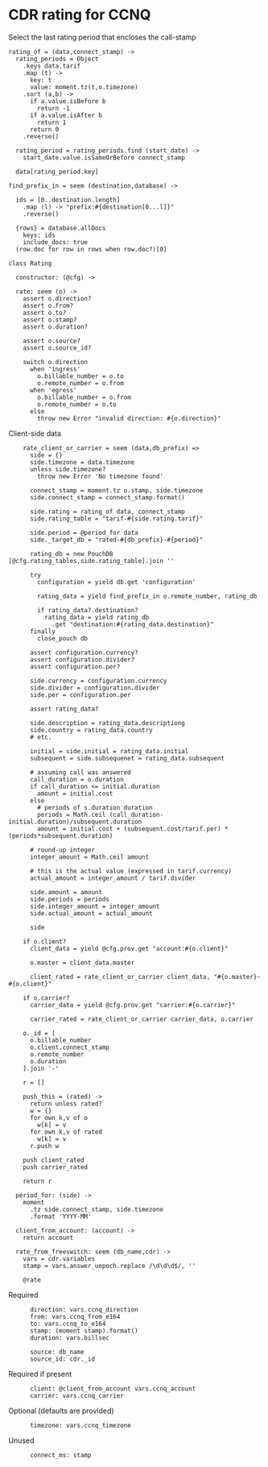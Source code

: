 CDR rating for CCNQ
===================

Select the last rating period that encloses the call-stamp

    rating_of = (data,connect_stamp) ->
      rating_periods = Object
        .keys data.tarif
        .map (t) ->
          key: t
          value: moment.tz(t,o.timezone)
        .sort (a,b) ->
          if a.value.isBefore b
            return -1
          if a.value.isAfter b
            return 1
          return 0
        .reverse()

      rating_period = rating_periods.find (start_date) ->
        start_date.value.isSameOrBefore connect_stamp

      data[rating_period.key]

    find_prefix_in = seem (destination,database) ->

      ids = [0..destination.length]
        .map (l) -> "prefix:#{destination[0...l]}"
        .reverse()

      {rows} = database.allDocs
        keys: ids
        include_docs: true
      (row.doc for row in rows when row.doc?)[0]

    class Rating

      constructor: (@cfg) ->

      rate: seem (o) ->
        assert o.direction?
        assert o.from?
        assert o.to?
        assert o.stamp?
        assert o.duration?

        assert o.source?
        assert o.source_id?

        switch o.direction
          when 'ingress'
            o.billable_number = o.to
            o.remote_number = o.from
          when 'egress'
            o.billable_number = o.from
            o.remote_number = o.to
          else
            throw new Error "invalid direction: #{o.direction}"

Client-side data

        rate_client_or_carrier = seem (data,db_prefix) =>
          side = {}
          side.timezone = data.timezone
          unless side.timezone?
            throw new Error 'No timezone found'

          connect_stamp = moment.tz o.stamp, side.timezone
          side.connect_stamp = connect_stamp.format()

          side.rating = rating_of data, connect_stamp
          side.rating_table = "tarif-#{side.rating.tarif}"

          side.period = @period_for data
          side._target_db = "rated-#{db_prefix}-#{period}"

          rating_db = new PouchDB [@cfg.rating_tables,side.rating_table].join ''

          try
            configuration = yield db.get 'configuration'

            rating_data = yield find_prefix_in o.remote_number, rating_db

            if rating_data?.destination?
              rating_data = yield rating_db
                .get "destination:#{rating_data.destination}"
          finally
            close_pouch db

          assert configuration.currency?
          assert configuration.divider?
          assert configuration.per?

          side.currency = configuration.currency
          side.divider = configuration.divider
          side.per = configuration.per

          assert rating_data?

          side.description = rating_data.descriptiong
          side.country = rating_data.country
          # etc.

          initial = side.initial = rating_data.initial
          subsequent = side.subsequenet = rating_data.subsequent

          # assuming call was answered
          call_duration = o.duration
          if call_duration <= initial.duration
            amount = initial.cost
          else
            # periods of s.duration duration
            periods = Math.ceil (call_duration-initial.duration)/subsequent.duration
            amount = initial.cost + (subsequent.cost/tarif.per) * (periods*subsequent.duration)

          # round-up integer
          integer_amount = Math.ceil amount

          # this is the actual value (expressed in tarif.currency)
          actual_amount = integer_amount / tarif.divider

          side.amount = amount
          side.periods = periods
          side.integer_amount = integer_amount
          side.actual_amount = actual_amount

          side

        if o.client?
          client_data = yield @cfg.prov.get "account:#{o.client}"

          o.master = client_data.master

          client_rated = rate_client_or_carrier client_data, "#{o.master}-#{o.client}"

        if o.carrier?
          carrier_data = yield @cfg.prov.get "carrier:#{o.carrier}"

          carrier_rated = rate_client_or_carrier carrier_data, o.carrier

        o._id = [
          o.billable_number
          o.client.connect_stamp
          o.remote_number
          o.duration
        ].join '-'

        r = []

        push_this = (rated) ->
          return unless rated?
          w = {}
          for own k,v of o
            w[k] = v
          for own k,v of rated
            w[k] = v
          r.push w

        push client_rated
        push carrier_rated

        return r

      period_for: (side) ->
        moment
          .tz side.connect_stamp, side.timezone
          .format 'YYYY-MM'

      client_from_account: (account) ->
        return account

      rate_from_freeswitch: seem (db_name,cdr) ->
        vars = cdr.variables
        stamp = vars.answer_uepoch.replace /\d\d\d$/, ''

        @rate

Required

          direction: vars.ccnq_direction
          from: vars.ccnq_from_e164
          to: vars.ccnq_to_e164
          stamp: (moment stamp).format()
          duration: vars.billsec

          source: db_name
          source_id: cdr._id

Required if present

          client: @client_from_account vars.ccnq_account
          carrier: vars.ccnq_carrier

Optional (defaults are provided)

          timezone: vars.ccnq_timezone

Unused

          connect_ms: stamp
